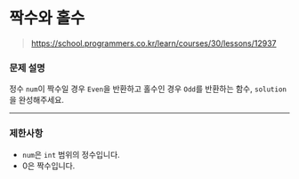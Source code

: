 # 짝수와 홀수

> https://school.programmers.co.kr/learn/courses/30/lessons/12937

### 문제 설명

정수 `num`이 짝수일 경우 `Even`을 반환하고 홀수인 경우 `Odd`를 반환하는 함수, `solution`을 완성해주세요.

-----

### 제한사항

- `num`은 `int` 범위의 정수입니다.
- 0은 짝수입니다.